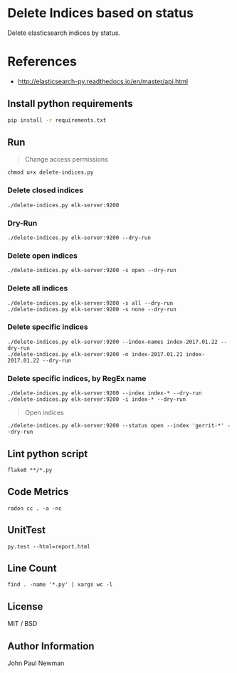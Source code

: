 
# Delete Indices based on status

Delete elasticsearch indices by status.

# References

- <http://elasticsearch-py.readthedocs.io/en/master/api.html>

## Install python requirements

~~~bash
pip install -r requirements.txt
~~~

## Run

> Change access permissions

~~~
chmod u+x delete-indices.py
~~~

### Delete closed indices

~~~
./delete-indices.py elk-server:9200
~~~

### Dry-Run

~~~
./delete-indices.py elk-server:9200 --dry-run
~~~

### Delete open indices

~~~
./delete-indices.py elk-server:9200 -s open --dry-run
~~~

### Delete all indices

~~~
./delete-indices.py elk-server:9200 -s all --dry-run
./delete-indices.py elk-server:9200 -s none --dry-run
~~~

### Delete specific indices

~~~
./delete-indices.py elk-server:9200 --index-names index-2017.01.22 --dry-run
./delete-indices.py elk-server:9200 -n index-2017.01.21 index-2017.01.22 --dry-run
~~~

### Delete specific indices, by RegEx name

~~~
./delete-indices.py elk-server:9200 --index index-* --dry-run
./delete-indices.py elk-server:9200 -i index-* --dry-run
~~~

> Open indices

~~~
./delete-indices.py elk-server:9200 --status open --index 'gerrit-*' --dry-run
~~~

## Lint python script

~~~
flake8 **/*.py
~~~

## Code Metrics

~~~
radon cc . -a -nc
~~~

## UnitTest

~~~
py.test --html=report.html
~~~

## Line Count

~~~
find . -name '*.py' | xargs wc -l
~~~

## License

MIT / BSD

## Author Information

John Paul Newman
